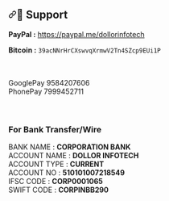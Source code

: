 <h2><a id="user-content--support" class="anchor" aria-hidden="true" href="#-support"><svg class="octicon octicon-link" viewBox="0 0 16 16" version="1.1" width="16" height="16" aria-hidden="true"><path fill-rule="evenodd" d="M7.775 3.275a.75.75 0 001.06 1.06l1.25-1.25a2 2 0 112.83 2.83l-2.5 2.5a2 2 0 01-2.83 0 .75.75 0 00-1.06 1.06 3.5 3.5 0 004.95 0l2.5-2.5a3.5 3.5 0 00-4.95-4.95l-1.25 1.25zm-4.69 9.64a2 2 0 010-2.83l2.5-2.5a2 2 0 012.83 0 .75.75 0 001.06-1.06 3.5 3.5 0 00-4.95 0l-2.5 2.5a3.5 3.5 0 004.95 4.95l1.25-1.25a.75.75 0 00-1.06-1.06l-1.25 1.25a2 2 0 01-2.83 0z"></path></svg></a><g-emoji class="g-emoji" alias="raising_hand" fallback-src="https://github.githubassets.com/images/icons/emoji/unicode/1f64b.png">🙋</g-emoji> Support</h2>

<p><strong>PayPal :</strong> <a href="https://paypal.me/dollorinfotech" rel="nofollow">https://paypal.me/dollorinfotech</a></p>
<p><strong>Bitcoin :</strong> <code>39acNNrHrCXswvqXrmwV2Tn4SZcp9EUi1P</code></p>
<br><br>
<div>GooglePay <span>9584207606</span> </div>
<div>PhonePay  <span>7999452711</span></div>
<br><br>

<h3>For Bank Transfer/Wire</h3>
<div>BANK NAME    :  <strong>CORPORATION BANK</strong></div> 
<div>ACCOUNT NAME :  <strong>DOLLOR INFOTECH</strong></div>
<div>ACCOUNT TYPE :  <strong>CURRENT</strong></div> 
<div>ACCOUNT NO   :  <strong>510101007218549</strong></div>
<div>IFSC CODE    :  <strong>CORP0001065</strong></div>
<div>SWIFT CODE   :  <strong>CORPINBB290</strong></div>